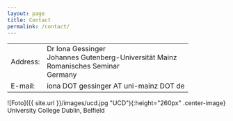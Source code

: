 ```yaml
---
layout: page
title: Contact
permalink: /contact/
---
```


<table>
  <tbody>
    <tr>
      <td>Address:</td>
      <td>Dr Iona Gessinger <br>
        Johannes Gutenberg-Universität Mainz <br> 
        Romanisches Seminar <br>
        Germany </td>
    </tr>
    <tr>
      <td>E-mail:</td>
      <td>iona DOT gessinger AT uni-mainz DOT de</td>
    </tr>
  </tbody>
</table>


![Foto]({{ site.url }}/images/ucd.jpg "UCD"){:height="260px" .center-image}
University College Dublin, Belfield

<!--
    <tr>
      <td>Office:</td>
      <td>TBA</td>
    </tr> 
    <tr>
      <td>Telephone:</td>
      <td>TBA</td>
    </tr>
      <tr>
      <td>Website:</td>
      <td><a href="https://people.ucd.ie/iona.gessinger" target="_blank" rel="noopener">https://people.ucd.ie/iona.gessinger</a></td>
      </tr>
-->

